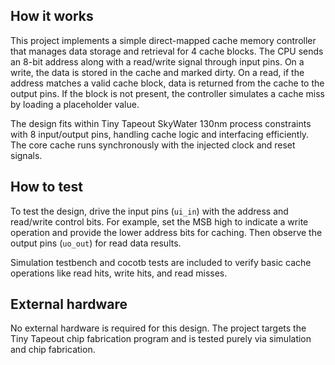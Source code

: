 <!---

This file is used to generate your project datasheet. Please fill in the information below and delete any unused
sections.

You can also include images in this folder and reference them in the markdown. Each image must be less than
512 kb in size, and the combined size of all images must be less than 1 MB.
-->

## How it works

This project implements a simple direct-mapped cache memory controller that manages data storage and retrieval for 4 cache blocks. The CPU sends an 8-bit address along with a read/write signal through input pins. On a write, the data is stored in the cache and marked dirty. On a read, if the address matches a valid cache block, data is returned from the cache to the output pins. If the block is not present, the controller simulates a cache miss by loading a placeholder value.

The design fits within Tiny Tapeout SkyWater 130nm process constraints with 8 input/output pins, handling cache logic and interfacing efficiently. The core cache runs synchronously with the injected clock and reset signals.

## How to test

To test the design, drive the input pins (`ui_in`) with the address and read/write control bits. For example, set the MSB high to indicate a write operation and provide the lower address bits for caching. Then observe the output pins (`uo_out`) for read data results. 

Simulation testbench and cocotb tests are included to verify basic cache operations like read hits, write hits, and read misses.

## External hardware

No external hardware is required for this design. The project targets the Tiny Tapeout chip fabrication program and is tested purely via simulation and chip fabrication.

